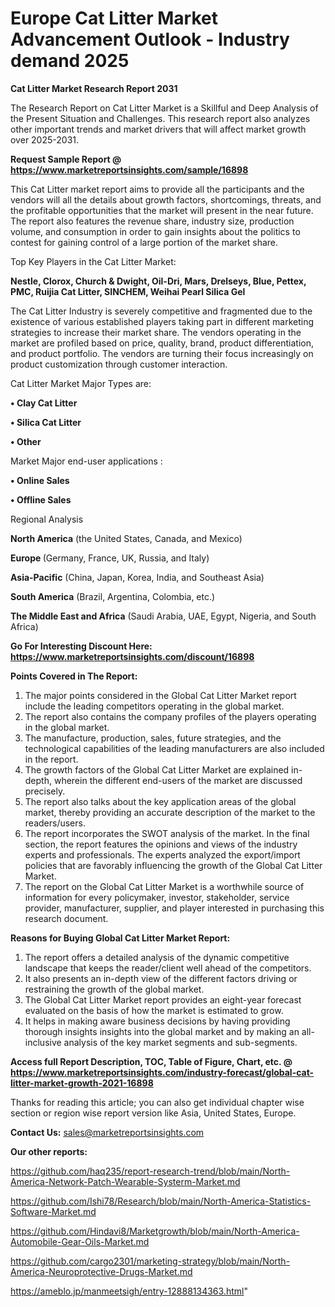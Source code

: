  # Europe Cat Litter Market Advancement Outlook - Industry demand 2025

<strong>Cat Litter Market Research Report 2031</strong>

The Research Report on Cat Litter Market is a Skillful and Deep Analysis of the Present Situation and Challenges. This research report also analyzes other important trends and market drivers that will affect market growth over 2025-2031.

<strong>Request Sample Report @ <a href=https://www.marketreportsinsights.com/sample/16898>https://www.marketreportsinsights.com/sample/16898</a></strong>

This Cat Litter market report aims to provide all the participants and the vendors will all the details about growth factors, shortcomings, threats, and the profitable opportunities that the market will present in the near future. The report also features the revenue share, industry size, production volume, and consumption in order to gain insights about the politics to contest for gaining control of a large portion of the market share.

Top Key Players in the Cat Litter Market:

<strong>Nestle, Clorox, Church & Dwight, Oil-Dri, Mars, Drelseys, Blue, Pettex, PMC, Ruijia Cat Litter, SINCHEM, Weihai Pearl Silica Gel</strong>

The Cat Litter Industry is severely competitive and fragmented due to the existence of various established players taking part in different marketing strategies to increase their market share. The vendors operating in the market are profiled based on price, quality, brand, product differentiation, and product portfolio. The vendors are turning their focus increasingly on product customization through customer interaction.

Cat Litter Market Major Types are:

<strong>• Clay Cat Litter

• Silica Cat Litter

• Other</strong>

Market Major end-user applications :

<strong>• Online Sales

• Offline Sales</strong>

Regional Analysis

</u><strong><b>North America</b></strong> (the United States, Canada, and Mexico)

<strong><b>Europe </b></strong>(Germany, France, UK, Russia, and Italy)

<strong><b>Asia-Pacific</b></strong> (China, Japan, Korea, India, and Southeast Asia)

<strong><b>South America</b></strong> (Brazil, Argentina, Colombia, etc.)

<strong><b>The Middle East and Africa</b></strong> (Saudi Arabia, UAE, Egypt, Nigeria, and South Africa)

<strong>Go For Interesting Discount Here: <a href=https://www.marketreportsinsights.com/discount/16898>https://www.marketreportsinsights.com/discount/16898</a></strong>

<strong>Points Covered in The Report:</strong>
<ol>
  <li>The major points considered in the Global Cat Litter Market report include the leading competitors operating in the global market.</li>
  <li>The report also contains the company profiles of the players operating in the global market.</li>
  <li>The manufacture, production, sales, future strategies, and the technological capabilities of the leading manufacturers are also included in the report.</li>
  <li>The growth factors of the Global Cat Litter Market are explained in-depth, wherein the different end-users of the market are discussed precisely.</li>
  <li>The report also talks about the key application areas of the global market, thereby providing an accurate description of the market to the readers/users.</li>
  <li>The report incorporates the SWOT analysis of the market. In the final section, the report features the opinions and views of the industry experts and professionals. The experts analyzed the export/import policies that are favorably influencing the growth of the Global Cat Litter Market.</li>
  <li>The report on the Global Cat Litter Market is a worthwhile source of information for every policymaker, investor, stakeholder, service provider, manufacturer, supplier, and player interested in purchasing this research document.</li>
</ol>
<strong>Reasons for Buying Global Cat Litter Market Report:</strong>

<ol>
  <li>The report offers a detailed analysis of the dynamic competitive landscape that keeps the reader/client well ahead of the competitors.</li>
  <li>It also presents an in-depth view of the different factors driving or restraining the growth of the global market.</li>
  <li>The Global Cat Litter Market report provides an eight-year forecast evaluated on the basis of how the market is estimated to grow.</li>
  <li>It helps in making aware business decisions by having providing thorough insights insights into the global market and by making an all-inclusive analysis of the key market segments and sub-segments.</li>
</ol>
<strong>Access full Report Description, TOC, Table of Figure, Chart, etc. @ <a href=https://www.marketreportsinsights.com/industry-forecast/global-cat-litter-market-growth-2021-16898>https://www.marketreportsinsights.com/industry-forecast/global-cat-litter-market-growth-2021-16898</a></strong>


Thanks for reading this article; you can also get individual chapter wise section or region wise report version like Asia, United States, Europe.

<strong>Contact Us:</strong>
sales@marketreportsinsights.com

<strong>Our other reports:</strong>

<a href=https://github.com/haq235/report-research-trend/blob/main/North-America-Network-Patch-Wearable-Systerm-Market.md>https://github.com/haq235/report-research-trend/blob/main/North-America-Network-Patch-Wearable-Systerm-Market.md</a>

<a href=https://github.com/Ishi78/Research/blob/main/North-America-Statistics-Software-Market.md>https://github.com/Ishi78/Research/blob/main/North-America-Statistics-Software-Market.md</a>

<a href=https://github.com/Hindavi8/Marketgrowth/blob/main/North-America-Automobile-Gear-Oils-Market.md>https://github.com/Hindavi8/Marketgrowth/blob/main/North-America-Automobile-Gear-Oils-Market.md</a>

<a href=https://github.com/cargo2301/marketing-strategy/blob/main/North-America-Neuroprotective-Drugs-Market.md>https://github.com/cargo2301/marketing-strategy/blob/main/North-America-Neuroprotective-Drugs-Market.md</a>

<a href=https://ameblo.jp/manmeetsigh/entry-12888134363.html>https://ameblo.jp/manmeetsigh/entry-12888134363.html</a>"

